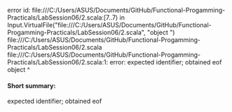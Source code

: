 error id: file:///C:/Users/ASUS/Documents/GitHub/Functional-Progamming-Practicals/LabSession06/2.scala:[7..7) in Input.VirtualFile("file:///C:/Users/ASUS/Documents/GitHub/Functional-Progamming-Practicals/LabSession06/2.scala", "object ")
file:///C:/Users/ASUS/Documents/GitHub/Functional-Progamming-Practicals/LabSession06/2.scala
file:///C:/Users/ASUS/Documents/GitHub/Functional-Progamming-Practicals/LabSession06/2.scala:1: error: expected identifier; obtained eof
object 
       ^
#### Short summary: 

expected identifier; obtained eof